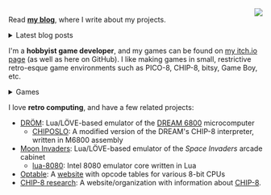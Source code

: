 <img src="https://github-readme-stats.vercel.app/api/top-langs/?username=tobiasvl&layout=compact" align="right">

Read [**my blog**](https://tobiasvl.github.io), where I write about my projects.

<details>
<summary>Latest blog posts</summary>
  
<!-- BLOG-POST-LIST:START -->
* [Running CHIP-8 on an HP 48 calculator](https://tobiasvl.github.io/blog/chip-8-hp-48/) (2020-10-13)
* [Guide to making a CHIP-8 emulator](https://tobiasvl.github.io/blog/write-a-chip-8-emulator/) (2020-07-20)
* [Emulating the Space Invaders look and feel](https://tobiasvl.github.io/blog/space-invaders/) (2020-06-09)
* [An emulator UI](https://tobiasvl.github.io/blog/an-emulator-ui/) (2020-05-31)
* [Choosing the wrong M6800 assembler](https://tobiasvl.github.io/blog/choosing-the-wrong-m6800-assembler/) (2020-04-29)

<!-- BLOG-POST-LIST:END -->

</details>

I'm a **hobbyist game developer**, and my games can be found on [my itch.io page](https://tobiasvl.itch.io) (as well as here on GitHub). I like making games in small, restrictive retro-esque game environments such as PICO-8, CHIP-8, bitsy, Game Boy, etc.

<details>
  <summary>Games</summary>

* [Picolarium](https://github.com/tobiasvl/picolarium): A PICO-8 "demake" of the Nintendo DS game _Polarium_
* [Meteor Night](https://github.com/tobiasvl/meteor-night): A short PICO-8 experience about watching shooting stars with a loved one
* [Mini Lights Out](https://github.com/tobiasvl/mini-lights-out): A CHIP-8 version of the classic Mini Lights Out puzzle game
* [Patrick's Cyberpunk Challenge](https://github.com/tobiasvl/patrick): A PICO-8 puzzle game
* [Patrick's Pocket Challenge](https://github.com/tobiasvl/pocket-patrick): A Game Boy version of _Patrick's Challenge_
* [LaserTank for PICO-8](https://github.com/tobiasvl/lasertank-pico8): A PICO-8 version of the puzzle game _LaserTank_
* [PICO-@](https://github.com/tobiasvl/pico-rl): A prototype for a roguelike in PICO-8
* [Soko All Stars](https://github.com/tobiasvl/soko-all-stars): A prototype for a Sokoban-like puzzle game in LÖVE
</details>

I love **retro computing**, and have a few related projects:

* [DRÖM](https://github.com/tobiasvl/drom): Lua/LÖVE-based emulator of the [DREAM 6800](http://www.mjbauer.biz/DREAM6800.htm) microcomputer
  * [CHIPOSLO](https://github.com/tobiasvl/chiposlo): A modified version of the DREAM's CHIP-8 interpreter, written in M6800 assembly
* [Moon Invaders](https://github.com/tobiasvl/moon-invaders): Lua/LÖVE-based emulator of the _Space Invaders_ arcade cabinet
  * [lua-8080](https://github.com/tobiasvl/lua-8080): Intel 8080 emulator core written in Lua
* [Optable](https://github.com/tobiasvl/optable): A [website](https://tobiasvl.github.io/optables) with opcode tables for various 8-bit CPUs
* [CHIP-8 research](https://chip-8.github.io): A website/organization with information about [CHIP-8](https://en.wikipedia.org/wiki/CHIP-8).
